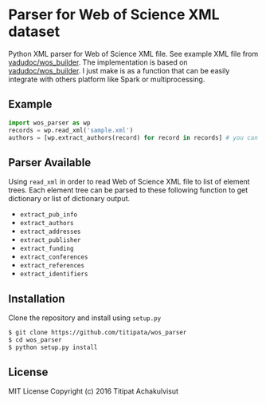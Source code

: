 # Parser for Web of Science XML dataset

Python XML parser for Web of Science XML file. See example XML file from
[yadudoc/wos_builder](https://github.com/yadudoc/wos_builder/blob/master/sample.xml).
The implementation is based on [yadudoc/wos_builder](https://github.com/yadudoc/wos_builder).
I just make is as a function that can be easily integrate with others platform like
Spark or multiprocessing.

## Example

```python
import wos_parser as wp
records = wp.read_xml('sample.xml')
authors = [wp.extract_authors(record) for record in records] # you can flatten and transform to dataframe
```

## Parser Available

Using `read_xml` in order to read Web of Science XML file to list of element trees.
Each element tree can be parsed to these following function to get dictionary or
list of dictionary output.

- `extract_pub_info`
- `extract_authors`
- `extract_addresses`
- `extract_publisher`
- `extract_funding`
- `extract_conferences`
- `extract_references`
- `extract_identifiers`

## Installation

Clone the repository and install using `setup.py`

```bash
$ git clone https://github.com/titipata/wos_parser
$ cd wos_parser
$ python setup.py install
```

## License

MIT License Copyright (c) 2016 Titipat Achakulvisut
